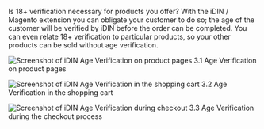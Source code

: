 Is 18+ verification necessary for products you offer? With the iDIN / Magento extension you can obligate your customer to do so; the age of the customer will be verified by iDIN before the order can be completed. You can even relate 18+ verification to particular products, so your other products can be sold without age verification. 

![Screenshot of iDIN Age Verification on product pages](/images/features/age_verification_1.png)
3.1 Age Verification on product pages

![Screenshot of iDIN Age Verification in the shopping cart](/images/features/age_verification_2.png)
3.2 Age Verification in the shopping cart

![Screenshot of iDIN Age Verification during checkout](/images/features/age_verification_3.png)
3.3 Age Verification during the checkout process